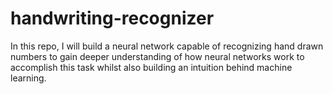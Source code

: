# handwriting-recognizer
In this repo, I will build a neural network capable of recognizing hand drawn numbers to gain deeper understanding of how neural networks work to accomplish this task whilst also building an intuition behind machine learning.
